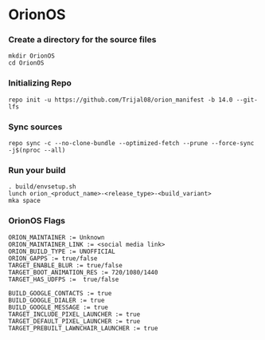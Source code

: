 # OrionOS

### Create a directory for the source files
```
mkdir OrionOS
cd OrionOS
```
### Initializing Repo
```
repo init -u https://github.com/Trijal08/orion_manifest -b 14.0 --git-lfs
```

### Sync sources
```
repo sync -c --no-clone-bundle --optimized-fetch --prune --force-sync -j$(nproc --all)
```

### Run your build
```
. build/envsetup.sh
lunch orion_<product_name>-<release_type>-<build_variant>
mka space
```

### OrionOS Flags
```
ORION_MAINTAINER := Unknown
ORION_MAINTAINER_LINK := <social media link>
ORION_BUILD_TYPE := UNOFFICIAL
ORION_GAPPS := true/false
TARGET_ENABLE_BLUR := true/false
TARGET_BOOT_ANIMATION_RES := 720/1080/1440
TARGET_HAS_UDFPS :=  true/false

BUILD_GOOGLE_CONTACTS := true
BUILD_GOOGLE_DIALER := true
BUILD_GOOGLE_MESSAGE := true
TARGET_INCLUDE_PIXEL_LAUNCHER := true
TARGET_DEFAULT_PIXEL_LAUNCHER := true
TARGET_PREBUILT_LAWNCHAIR_LAUNCHER := true
```
